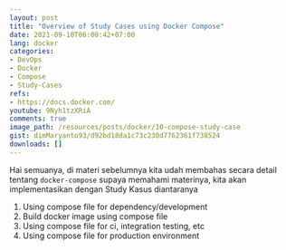 ```yaml
---
layout: post
title: "Overview of Study Cases using Docker Compose"
date: 2021-09-10T06:00:42+07:00
lang: docker
categories:
- DevOps
- Docker
- Compose
- Study-Cases
refs: 
- https://docs.docker.com/
youtube: 9Nyh1tzXRiA
comments: true
image_path: /resources/posts/docker/10-compose-study-case
gist: dimMaryanto93/d92bd18da1c73c230d7762361f738524
downloads: []
---
```


Hai semuanya, di materi sebelumnya kita udah membahas secara detail tentang `docker-compose` supaya memahami materinya, kita akan implementasikan dengan Study Kasus diantaranya

1. Using compose file for dependency/development
2. Build docker image using compose file
3. Using compose file for ci, integration testing, etc
4. Using compose file for production environment
